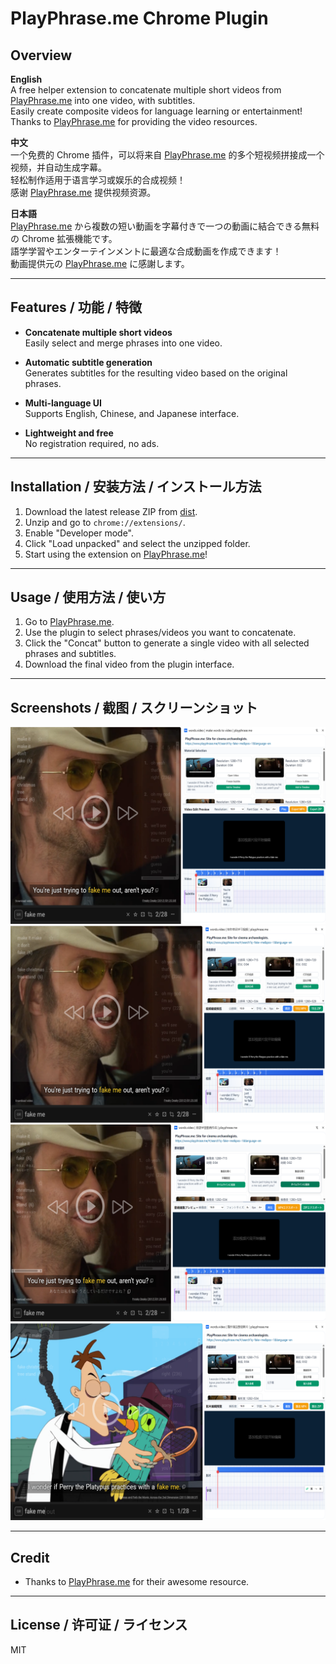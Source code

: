 # PlayPhrase.me Chrome Plugin

## Overview

**English**  
A free helper extension to concatenate multiple short videos from [PlayPhrase.me](https://playphrase.me/) into one video, with subtitles.  
Easily create composite videos for language learning or entertainment!  
Thanks to [PlayPhrase.me](https://playphrase.me/) for providing the video resources.

**中文**  
一个免费的 Chrome 插件，可以将来自 [PlayPhrase.me](https://playphrase.me/) 的多个短视频拼接成一个视频，并自动生成字幕。  
轻松制作适用于语言学习或娱乐的合成视频！  
感谢 [PlayPhrase.me](https://playphrase.me/) 提供视频资源。

**日本語**  
[PlayPhrase.me](https://playphrase.me/) から複数の短い動画を字幕付きで一つの動画に結合できる無料の Chrome 拡張機能です。  
語学学習やエンターテインメントに最適な合成動画を作成できます！  
動画提供元の [PlayPhrase.me](https://playphrase.me/) に感謝します。

---

## Features / 功能 / 特徴

- **Concatenate multiple short videos**  
  Easily select and merge phrases into one video.

- **Automatic subtitle generation**  
  Generates subtitles for the resulting video based on the original phrases.

- **Multi-language UI**  
  Supports English, Chinese, and Japanese interface.

- **Lightweight and free**  
  No registration required, no ads.

---

## Installation / 安装方法 / インストール方法

1. Download the latest release ZIP from [dist](./dist).
2. Unzip and go to `chrome://extensions/`.
3. Enable "Developer mode".
4. Click "Load unpacked" and select the unzipped folder.
5. Start using the extension on [PlayPhrase.me](https://playphrase.me/)!

---

## Usage / 使用方法 / 使い方

1. Go to [PlayPhrase.me](https://playphrase.me/).
2. Use the plugin to select phrases/videos you want to concatenate.
3. Click the "Concat" button to generate a single video with all selected phrases and subtitles.
4. Download the final video from the plugin interface.

---

## Screenshots / 截图 / スクリーンショット

![English UI](./google-store/P-en.png)
![中文界面](./google-store/P-zhcn.png)
![日本語UI](./google-store/P-ja.png)
![多语言界面](./google-store/P-zh-haz.png)

---

## Credit

- Thanks to [PlayPhrase.me](https://playphrase.me/) for their awesome resource.

---

## License / 许可证 / ライセンス

MIT
